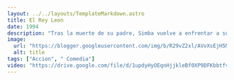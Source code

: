 ```yaml
---
layout: ../../layouts/TemplateMarkdown.astro
title: El Rey Leon
date: 1994
description: "Tras la muerte de su padre, Simba vuelve a enfrentar a su malvado tío, Scar, y reclamar el trono de rey."
image:
  url: "https://blogger.googleusercontent.com/img/b/R29vZ2xl/AVvXsEjH5MohZF1H-hC4GB9QlhvcPHHRjnMK6nJ0ddvIKXA9yrGd3IrkVt3x-lU3rQXUlFZxpTGLo6Q5LuGSdDeSw5HR-tzqLHxjzOBph340ya0hzvoHdD1kzhD0PbDebH262HcpLiLoK2CdWagT/s320/19785394.jpg"
  alt: title
tags: ["Accion", " Comedia"]
video: "https://drive.google.com/file/d/1updyHyOEqnHjjkleBf0XP9DFKbbtfvB8/preview"
---
```

